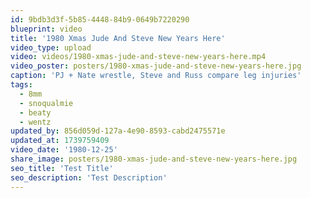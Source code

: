 ```yaml
---
id: 9bdb3d3f-5b85-4448-84b9-0649b7220290
blueprint: video
title: '1980 Xmas Jude And Steve New Years Here'
video_type: upload
video: videos/1980-xmas-jude-and-steve-new-years-here.mp4
video_poster: posters/1980-xmas-jude-and-steve-new-years-here.jpg
caption: 'PJ + Nate wrestle, Steve and Russ compare leg injuries'
tags:
  - 8mm
  - snoqualmie
  - beaty
  - wentz
updated_by: 856d059d-127a-4e90-8593-cabd2475571e
updated_at: 1739759409
video_date: '1980-12-25'
share_image: posters/1980-xmas-jude-and-steve-new-years-here.jpg
seo_title: 'Test Title'
seo_description: 'Test Description'
---
```

